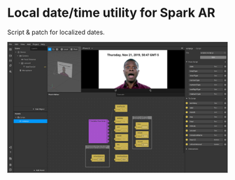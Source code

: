 # Local date/time utility for Spark AR

Script &amp; patch for localized dates.

![screenshot](./screenshot.jpg)
